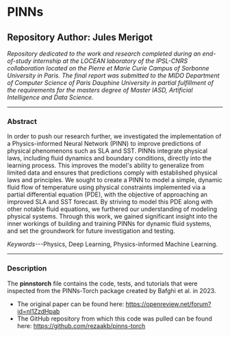 # PINNs

## Repository Author: Jules Merigot


*Repository dedicated to the work and research completed during an end-of-study internship at the LOCEAN laboratory of the IPSL-CNRS collaboration located on the Pierre et Marie Curie Campus of Sorbonne University in Paris. The final report was submitted to the MIDO Department of Computer Science of Paris Dauphine University in partial fulfillment of the requirements for the masters degree of Master IASD, Artificial Intelligence and Data Science.*

---

### Abstract

In order to push our research further, we investigated the implementation of a Physics-informed Neural Network (PINN) to improve predictions of physical phenomenons such as SLA and SST. PINNs integrate physical laws, including fluid dynamics and boundary conditions, directly into the learning process. This improves the model's ability to generalize from limited data and ensures that predictions comply with established physical laws and principles. We sought to create a PINN to model a simple, dynamic fluid flow of temperature using physical constraints implemented via a partial differential equation (PDE), with the objective of approaching an improved SLA and SST forecast. By striving to model this PDE along with other notable fluid equations, we furthered our understanding of modeling physical systems. Through this work, we gained significant insight into the inner workings of building and training PINNs for dynamic fluid systems, and set the groundwork for future investigation and testing.

*Keywords*---Physics, Deep Learning, Physics-informed Machine Learning.

---

### Description

The **pinnstorch** file contains the code, tests, and tutorials that were inspected from the PINNs-Torch package created by Bafghi et al. in 2023.
- The original paper can be found here: https://openreview.net/forum?id=nl1ZzdHpab
- The GitHub repository from which this code was pulled can be found here: https://github.com/rezaakb/pinns-torch



